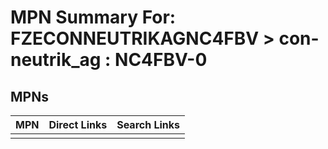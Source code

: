 



# MPN Summary For: FZECONNEUTRIKAGNC4FBV > con-neutrik_ag : NC4FBV-0

## MPNs
  

|MPN|Direct Links|Search Links|
| :--- | :--- | :--- |
||||
